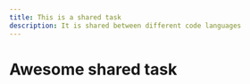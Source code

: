 ```yaml
---
title: This is a shared task
description: It is shared between different code languages
---
```


# Awesome shared task
